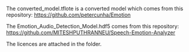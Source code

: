The converted_model.tflote is a converted model which comes from this repository:
https://github.com/petercunha/Emotion

The Emotion_Audio_Detection_Model.hdf5 comes from this repository:
https://github.com/MITESHPUTHRANNEU/Speech-Emotion-Analyzer

The licences are attached in the folder.